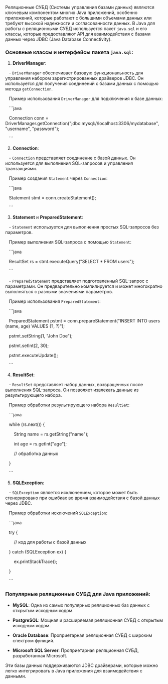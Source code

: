 Реляционные СУБД (Системы управления базами данных) являются ключевым компонентом многих Java приложений, особенно приложений, которые работают с большими объемами данных или требуют высокой надежности и согласованности данных. В Java для работы с реляционными СУБД используется пакет `java.sql` и его классы, которые предоставляют API для взаимодействия с базами данных через JDBC (Java Database Connectivity).

### Основные классы и интерфейсы пакета `java.sql`:

1. **DriverManager**:

   - `DriverManager` обеспечивает базовую функциональность для управления набором зарегистрированных драйверов JDBC. Он используется для получения соединений с базами данных с помощью метода `getConnection`.

   Пример использования `DriverManager` для подключения к базе данных:

   ```java

   Connection conn = DriverManager.getConnection("jdbc:mysql://localhost:3306/mydatabase", "username", "password");

   ```

2. **Connection**:

   - `Connection` представляет соединение с базой данных. Он используется для выполнения SQL-запросов и управления транзакциями.

   Пример создания `Statement` через `Connection`:

   ```java

   Statement stmt = conn.createStatement();

   ```

3. **Statement** и **PreparedStatement**:

   - `Statement` используется для выполнения простых SQL-запросов без параметров.

   Пример выполнения SQL-запроса с помощью `Statement`:

   ```java

   ResultSet rs = stmt.executeQuery("SELECT * FROM users");

   ```

   - `PreparedStatement` представляет подготовленный SQL-запрос с параметрами. Он предварительно компилируется и может многократно выполняться с разными значениями параметров.

   Пример использования `PreparedStatement`:

   ```java

   PreparedStatement pstmt = conn.prepareStatement("INSERT INTO users (name, age) VALUES (?, ?)");

   pstmt.setString(1, "John Doe");

   pstmt.setInt(2, 30);

   pstmt.executeUpdate();

   ```

4. **ResultSet**:

   - `ResultSet` представляет набор данных, возвращенных после выполнения SQL-запроса. Он позволяет извлекать данные из результирующего набора.

   Пример обработки результирующего набора `ResultSet`:

   ```java

   while (rs.next()) {

       String name = rs.getString("name");

       int age = rs.getInt("age");

       // обработка данных

   }

   ```

5. **SQLException**:

   - `SQLException` является исключением, которое может быть сгенерировано при ошибках во время взаимодействия с базой данных через JDBC.

   Пример обработки исключений `SQLException`:

   ```java

   try {

       // код для работы с базой данных

   } catch (SQLException ex) {

       ex.printStackTrace();

   }

   ```

### Популярные реляционные СУБД для Java приложений:

- **MySQL**: Одна из самых популярных реляционных баз данных с открытым исходным кодом.

- **PostgreSQL**: Мощная и расширяемая реляционная СУБД с открытым исходным кодом.

- **Oracle Database**: Проприетарная реляционная СУБД с широким спектром функций.

- **Microsoft SQL Server**: Проприетарная реляционная СУБД, разработанная Microsoft.

Эти базы данных поддерживаются JDBC драйверами, которые можно легко интегрировать в Java приложения для взаимодействия с данными.
